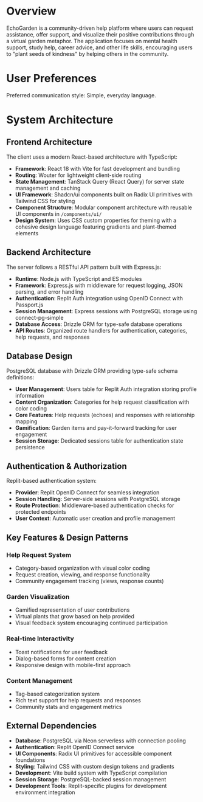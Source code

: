 # Overview

EchoGarden is a community-driven help platform where users can request assistance, offer support, and visualize their positive contributions through a virtual garden metaphor. The application focuses on mental health support, study help, career advice, and other life skills, encouraging users to "plant seeds of kindness" by helping others in the community.

# User Preferences

Preferred communication style: Simple, everyday language.

# System Architecture

## Frontend Architecture
The client uses a modern React-based architecture with TypeScript:

- **Framework**: React 18 with Vite for fast development and bundling
- **Routing**: Wouter for lightweight client-side routing
- **State Management**: TanStack Query (React Query) for server state management and caching
- **UI Framework**: Shadcn/ui components built on Radix UI primitives with Tailwind CSS for styling
- **Component Structure**: Modular component architecture with reusable UI components in `/components/ui/`
- **Design System**: Uses CSS custom properties for theming with a cohesive design language featuring gradients and plant-themed elements

## Backend Architecture
The server follows a RESTful API pattern built with Express.js:

- **Runtime**: Node.js with TypeScript and ES modules
- **Framework**: Express.js with middleware for request logging, JSON parsing, and error handling
- **Authentication**: Replit Auth integration using OpenID Connect with Passport.js
- **Session Management**: Express sessions with PostgreSQL storage using connect-pg-simple
- **Database Access**: Drizzle ORM for type-safe database operations
- **API Routes**: Organized route handlers for authentication, categories, help requests, and responses

## Database Design
PostgreSQL database with Drizzle ORM providing type-safe schema definitions:

- **User Management**: Users table for Replit Auth integration storing profile information
- **Content Organization**: Categories for help request classification with color coding
- **Core Features**: Help requests (echoes) and responses with relationship mapping
- **Gamification**: Garden items and pay-it-forward tracking for user engagement
- **Session Storage**: Dedicated sessions table for authentication state persistence

## Authentication & Authorization
Replit-based authentication system:

- **Provider**: Replit OpenID Connect for seamless integration
- **Session Handling**: Server-side sessions with PostgreSQL storage
- **Route Protection**: Middleware-based authentication checks for protected endpoints
- **User Context**: Automatic user creation and profile management

## Key Features & Design Patterns

### Help Request System
- Category-based organization with visual color coding
- Request creation, viewing, and response functionality
- Community engagement tracking (views, response counts)

### Garden Visualization
- Gamified representation of user contributions
- Virtual plants that grow based on help provided
- Visual feedback system encouraging continued participation

### Real-time Interactivity
- Toast notifications for user feedback
- Dialog-based forms for content creation
- Responsive design with mobile-first approach

### Content Management
- Tag-based categorization system
- Rich text support for help requests and responses
- Community stats and engagement metrics

## External Dependencies

- **Database**: PostgreSQL via Neon serverless with connection pooling
- **Authentication**: Replit OpenID Connect service
- **UI Components**: Radix UI primitives for accessible component foundations
- **Styling**: Tailwind CSS with custom design tokens and gradients
- **Development**: Vite build system with TypeScript compilation
- **Session Storage**: PostgreSQL-backed session management
- **Development Tools**: Replit-specific plugins for development environment integration
